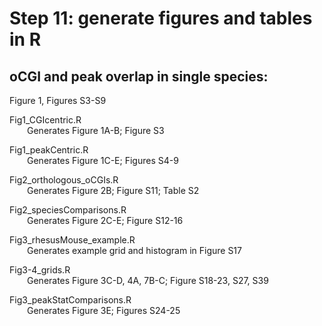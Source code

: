 # Step 11: generate figures and tables in R

## oCGI and peak overlap in single species:
Figure 1, Figures S3-S9  

Fig1_CGIcentric.R  
&emsp;&emsp;Generates Figure 1A-B; Figure S3  

Fig1_peakCentric.R  
&emsp;&emsp;Generates Figure 1C-E; Figures S4-9  

Fig2_orthologous_oCGIs.R  
&emsp;&emsp;Generates Figure 2B; Figure S11; Table S2  

Fig2_speciesComparisons.R  
&emsp;&emsp;Generates Figure 2C-E; Figure S12-16  

Fig3_rhesusMouse_example.R  
&emsp;&emsp;Generates example grid and histogram in Figure S17  

Fig3-4_grids.R  
&emsp;&emsp;Generates Figure 3C-D, 4A, 7B-C; Figure S18-23, S27, S39  

Fig3_peakStatComparisons.R  
&emsp;&emsp;Generates Figure 3E; Figures S24-25  



